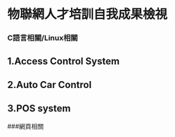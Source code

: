 # 物聯網人才培訓自我成果檢視

### C語言相關/Linux相關

## 1.Access Control System


## 2.Auto Car Control


## 3.POS system


###網頁相關


